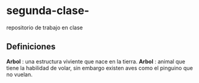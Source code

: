 # segunda-clase-
repositorio de trabajo en clase


## Definiciones
**Arbol** : una estructura viviente que nace en la tierra.
**Arbol** : animal que tiene la habilidad de volar, sin embargo existen aves como el pinguino que no vuelan.


